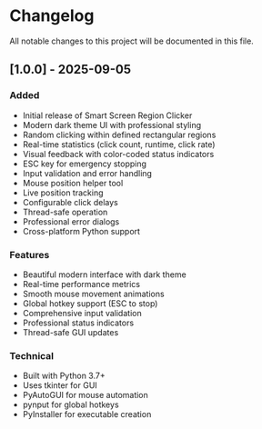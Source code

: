 # Changelog

All notable changes to this project will be documented in this file.

## [1.0.0] - 2025-09-05

### Added
- Initial release of Smart Screen Region Clicker
- Modern dark theme UI with professional styling
- Random clicking within defined rectangular regions
- Real-time statistics (click count, runtime, click rate)
- Visual feedback with color-coded status indicators
- ESC key for emergency stopping
- Input validation and error handling
- Mouse position helper tool
- Live position tracking
- Configurable click delays
- Thread-safe operation
- Professional error dialogs
- Cross-platform Python support

### Features
- Beautiful modern interface with dark theme
- Real-time performance metrics
- Smooth mouse movement animations
- Global hotkey support (ESC to stop)
- Comprehensive input validation
- Professional status indicators
- Thread-safe GUI updates

### Technical
- Built with Python 3.7+
- Uses tkinter for GUI
- PyAutoGUI for mouse automation
- pynput for global hotkeys
- PyInstaller for executable creation
